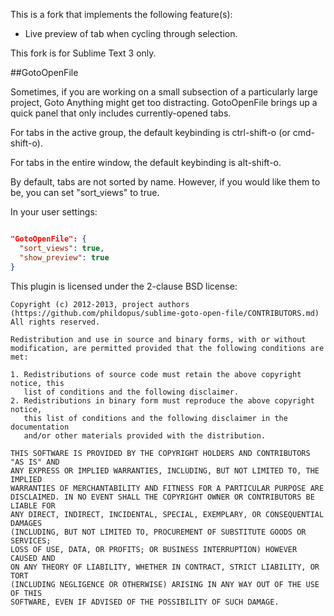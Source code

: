 This is a fork that implements the following feature(s):

* Live preview of tab when cycling through selection.

This fork is for Sublime Text 3 only.

##GotoOpenFile

Sometimes, if you are working on a small subsection of a particularly large
project, Goto Anything might get too distracting. GotoOpenFile brings up a quick
panel that only includes currently-opened tabs.

For tabs in the active group, the default keybinding is ctrl-shift-o (or
cmd-shift-o).

For tabs in the entire window, the default keybinding is alt-shift-o.

By default, tabs are not sorted by name. However, if you would like them to be,
you can set "sort_views" to true.

In your user settings:

```JSON

"GotoOpenFile": {
  "sort_views": true,
  "show_preview": true
}

```


This plugin is licensed under the 2-clause BSD license:

```
Copyright (c) 2012-2013, project authors (https://github.com/phildopus/sublime-goto-open-file/CONTRIBUTORS.md)
All rights reserved.

Redistribution and use in source and binary forms, with or without
modification, are permitted provided that the following conditions are met:

1. Redistributions of source code must retain the above copyright notice, this
   list of conditions and the following disclaimer.
2. Redistributions in binary form must reproduce the above copyright notice,
   this list of conditions and the following disclaimer in the documentation
   and/or other materials provided with the distribution.

THIS SOFTWARE IS PROVIDED BY THE COPYRIGHT HOLDERS AND CONTRIBUTORS "AS IS" AND
ANY EXPRESS OR IMPLIED WARRANTIES, INCLUDING, BUT NOT LIMITED TO, THE IMPLIED
WARRANTIES OF MERCHANTABILITY AND FITNESS FOR A PARTICULAR PURPOSE ARE
DISCLAIMED. IN NO EVENT SHALL THE COPYRIGHT OWNER OR CONTRIBUTORS BE LIABLE FOR
ANY DIRECT, INDIRECT, INCIDENTAL, SPECIAL, EXEMPLARY, OR CONSEQUENTIAL DAMAGES
(INCLUDING, BUT NOT LIMITED TO, PROCUREMENT OF SUBSTITUTE GOODS OR SERVICES;
LOSS OF USE, DATA, OR PROFITS; OR BUSINESS INTERRUPTION) HOWEVER CAUSED AND
ON ANY THEORY OF LIABILITY, WHETHER IN CONTRACT, STRICT LIABILITY, OR TORT
(INCLUDING NEGLIGENCE OR OTHERWISE) ARISING IN ANY WAY OUT OF THE USE OF THIS
SOFTWARE, EVEN IF ADVISED OF THE POSSIBILITY OF SUCH DAMAGE.

```
